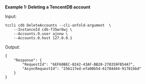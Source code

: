 **Example 1: Deleting a TencentDB account**



Input: 

```
tccli cdb DeleteAccounts --cli-unfold-argument  \
    --InstanceId cdb-f35wr6wj \
    --Accounts.0.user ajnnw \
    --Accounts.0.host 127.0.0.1
```

Output: 
```
{
    "Response": {
        "RequestId": "6EF60BEC-0242-43AF-BB20-270359FB54A7",
        "AsyncRequestId": "256117ed-efa08b54-61784d44-91781bbd"
    }
}
```

